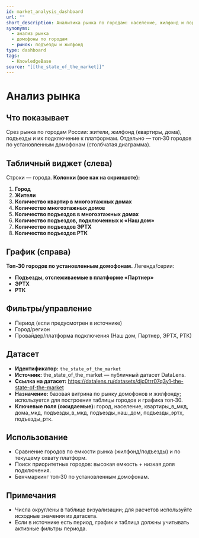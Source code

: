 ```yaml
---
id: market_analysis_dashboard
url: ""
short_description: Аналитика рынка по городам: население, жилфонд и подъезды с разбивкой по платформам; топ-30 городов по установленным домофонам.
synonyms:
  - анализ рынка
  - домофоны по городам
  - рынок: подъезды и жилфонд
type: dashboard
tags:
  - KnowledgeBase
source: "[[the_state_of_the_market]]"
---
```

# Анализ рынка

## Что показывает
Срез рынка по городам России: жители, жилфонд (квартиры, дома), подъезды и их подключение к платформам. Отдельно — топ‑30 городов по установленным домофонам (столбчатая диаграмма).

## Табличный виджет (слева)
Строки — города. **Колонки (все как на скриншоте):**
1. **Город**
2. **Жители**
3. **Количество квартир в многоэтажных домах**
4. **Количество многоэтажных домов**
5. **Количество подъездов в многоэтажных домах**
6. **Количество подъездов, подключенных к «Наш дом»**
7. **Количество подъездов ЭРТХ**
8. **Количество подъездов РТК**

## График (справа)
**Топ‑30 городов по установленным домофонам.** Легенда/серии:
- **Подъезды, отслеживаемые в платформе «Партнер»**
- **ЭРТХ**
- **РТК**

## Фильтры/управление
- Период (если предусмотрен в источнике)
- Город/регион
- Провайдер/платформа подключения (Наш дом, Партнер, ЭРТХ, РТК)

## Датасет
- **Идентификатор:** `the_state_of_the_market`
- **Источник:** the_state_of_the_market — публичный датасет DataLens.
- **Ссылка на датасет:** https://datalens.ru/datasets/djc0trr07q3y1-the-state-of-the-market
- **Назначение:** базовая витрина по рынку домофонов и жилфонду; используется для построения таблицы городов и графика топ‑30.
- **Ключевые поля (ожидаемые):** город, население, квартиры_в_мкд, дома_мкд, подъезды_в_мкд, подъезды_наш_дом, подъезды_эртх, подъезды_ртк.

## Использование
- Сравнение городов по емкости рынка (жилфонд/подъезды) и по текущему охвату платформ.
- Поиск приоритетных городов: высокая емкость + низкая доля подключения.
- Бенчмаркинг топ‑30 по установленным домофонам.

## Примечания
- Числа округлены в таблице визуализации; для расчетов используйте исходные значения из датасета.
- Если в источнике есть период, график и таблица должны учитывать активные фильтры периода.
